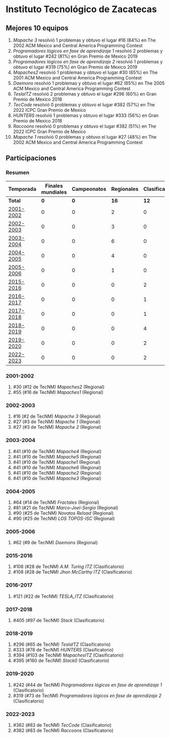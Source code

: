 ---
---

# Instituto Tecnológico de Zacatecas

## Mejores 10 equipos

1. _Mapache 3_ resolvió 1 problemas y obtuvo el lugar #16 (84%) en The 2002 ACM Mexico and Central America Programming Contest
1. _Programadores lógicos en fase de aprendizaje 1_ resolvió 2 problemas y obtuvo el lugar #242 (81%) en Gran Premio de Mexico 2019
1. _Programadores lógicos en fase de aprendizaje 2_ resolvió 1 problemas y obtuvo el lugar #319 (75%) en Gran Premio de Mexico 2019
1. _Mapaches2_ resolvió 1 problemas y obtuvo el lugar #30 (65%) en The 2001 ACM Mexico and Central America Programming Contest
1. _Daemons_ resolvió 1 problemas y obtuvo el lugar #62 (65%) en The 2005 ACM Mexico and Central America Programming Contest
1. _TeslaITZ_ resolvió 2 problemas y obtuvo el lugar #296 (60%) en Gran Premio de Mexico 2018
1. _TecCode_ resolvió 0 problemas y obtuvo el lugar #382 (57%) en The 2022 ICPC Gran Premio de Mexico
1. _HUNTERS_ resolvió 1 problemas y obtuvo el lugar #333 (56%) en Gran Premio de Mexico 2018
1. _Raccoons_ resolvió 0 problemas y obtuvo el lugar #382 (51%) en The 2022 ICPC Gran Premio de Mexico
1. _Mapache 1_ resolvió 0 problemas y obtuvo el lugar #27 (48%) en The 2002 ACM Mexico and Central America Programming Contest

## Participaciones

### Resumen

| Temporada | Finales mundiales | Campeonatos | Regionales | Clasificatorios | Equipos |
| --- | --- | --- | --- | --- | --- |
| **Total** | **0** | **0** | **16** | **12** | **28** |
| [2001-2002](#2001-2002) | 0 | 0 | 2 | 0 | 2 |
| [2002-2003](#2002-2003) | 0 | 0 | 3 | 0 | 3 |
| [2003-2004](#2003-2004) | 0 | 0 | 6 | 0 | 6 |
| [2004-2005](#2004-2005) | 0 | 0 | 4 | 0 | 4 |
| [2005-2006](#2005-2006) | 0 | 0 | 1 | 0 | 1 |
| [2015-2016](#2015-2016) | 0 | 0 | 0 | 2 | 2 |
| [2016-2017](#2016-2017) | 0 | 0 | 0 | 1 | 1 |
| [2017-2018](#2017-2018) | 0 | 0 | 0 | 1 | 1 |
| [2018-2019](#2018-2019) | 0 | 0 | 0 | 4 | 4 |
| [2019-2020](#2019-2020) | 0 | 0 | 0 | 2 | 2 |
| [2022-2023](#2022-2023) | 0 | 0 | 0 | 2 | 2 |

### 2001-2002

1. #30 (#12 de TecNM) _Mapaches2_ (Regional)
1. #55 (#16 de TecNM) _Mapaches1_ (Regional)

### 2002-2003

1. #16 (#2 de TecNM) _Mapache 3_ (Regional)
1. #27 (#3 de TecNM) _Mapache 1_ (Regional)
1. #27 (#3 de TecNM) _Mapache 2_ (Regional)

### 2003-2004

1. #41 (#10 de TecNM) _Mapache4_ (Regional)
1. #41 (#10 de TecNM) _Mapache5_ (Regional)
1. #41 (#10 de TecNM) _Mapache1_ (Regional)
1. #41 (#10 de TecNM) _Mapache6_ (Regional)
1. #41 (#10 de TecNM) _Mapache2_ (Regional)
1. #41 (#10 de TecNM) _Mapache3_ (Regional)

### 2004-2005

1. #64 (#14 de TecNM) _Fractales_ (Regional)
1. #81 (#21 de TecNM) _Marco-Joel-Sergio_ (Regional)
1. #90 (#25 de TecNM) _Novatos Reload_ (Regional)
1. #90 (#25 de TecNM) _LOS TOPOS-ISC_ (Regional)

### 2005-2006

1. #62 (#9 de TecNM) _Daemons_ (Regional)

### 2015-2016

1. #108 (#28 de TecNM) _A.M. Turing ITZ_ (Clasificatorio)
1. #108 (#28 de TecNM) _Jhon McCarthy ITZ_ (Clasificatorio)

### 2016-2017

1. #121 (#22 de TecNM) _TESLA_ITZ_ (Clasificatorio)

### 2017-2018

1. #405 (#97 de TecNM) _Stack_ (Clasificatorio)

### 2018-2019

1. #296 (#65 de TecNM) _TeslaITZ_ (Clasificatorio)
1. #333 (#78 de TecNM) _HUNTERS_ (Clasificatorio)
1. #394 (#103 de TecNM) _MapachesITZ_ (Clasificatorio)
1. #395 (#160 de TecNM) _Stack0_ (Clasificatorio)

### 2019-2020

1. #242 (#44 de TecNM) _Programadores lógicos en fase de aprendizaje 1_ (Clasificatorio)
1. #319 (#73 de TecNM) _Programadores lógicos en fase de aprendizaje 2_ (Clasificatorio)

### 2022-2023

1. #382 (#83 de TecNM) _TecCode_ (Clasificatorio)
1. #382 (#83 de TecNM) _Raccoons_ (Clasificatorio)



